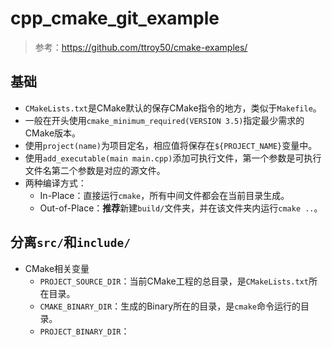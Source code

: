 # cpp_cmake_git_example

> 参考：https://github.com/ttroy50/cmake-examples/

## 基础

* `CMakeLists.txt`是CMake默认的保存CMake指令的地方，类似于`Makefile`。
* 一般在开头使用`cmake_minimum_required(VERSION 3.5)`指定最少需求的CMake版本。
* 使用`project(name)`为项目定名，相应值将保存在`${PROJECT_NAME}`变量中。
* 使用`add_executable(main main.cpp)`添加可执行文件，第一个参数是可执行文件名第二个参数是对应的源文件。
* 两种编译方式：
  * In-Place：直接运行`cmake`，所有中间文件都会在当前目录生成。
  * Out-of-Place：**推荐**新建`build/`文件夹，并在该文件夹内运行`cmake ..`。

## 分离`src/`和`include/`

* CMake相关变量
  * `PROJECT_SOURCE_DIR`：当前CMake工程的总目录，是`CMakeLists.txt`所在目录。
  * `CMAKE_BINARY_DIR`：生成的Binary所在的目录，是`cmake`命令运行的目录。
  * `PROJECT_BINARY_DIR`：
